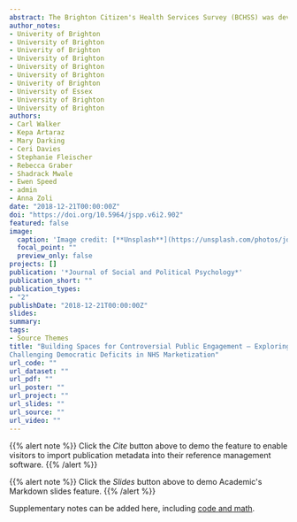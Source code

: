 ```yaml
---
abstract: The Brighton Citizen's Health Services Survey (BCHSS) was developed to explore and potentially challenge how knowledge is used and by whom in the production of local health commissioning institutions and relations. Through the creation of an ‘animating set of questions’, it sought to open up spaces through which to make visible some of the ways of knowing and valuing the NHS and health services that had been minimised through the commensuration practices of post-2012 public engagement. In this way there was a clear agenda to facilitate a form of knowledge democratisation which opened up and validated different 'health publics’, in order to explore and broaden participative engagement opportunities. The paper provides an account of the project. It considers the theoretical and methodological underpinnings of this example of ‘evidence-based activism’, reflects on the impact of the project on local commissioning and considers the range of controversies that arose as a result of the work. It explores the way that research straddling the boundary between academic inquiry and political activism speaks to the many issues that are prevalent in the changing HE sector as well as NHS privatisation, health commissioning and public sector cuts.
author_notes:
- Univerity of Brighton
- University of Brighton
- Univerity of Brighton
- University of Brighton
- University of Brighton
- University of Brighton
- Univerity of Brighton
- University of Essex
- University of Brighton
- University of Brighton
authors:
- Carl Walker
- Kepa Artaraz
- Mary Darking
- Ceri Davies
- Stephanie Fleischer
- Rebecca Graber
- Shadrack Mwale
- Ewen Speed
- admin
- Anna Zoli
date: "2018-12-21T00:00:00Z"
doi: "https://doi.org/10.5964/jspp.v6i2.902"
featured: false
image:
  caption: 'Image credit: [**Unsplash**](https://unsplash.com/photos/jdD8gXaTZsc)'
  focal_point: ""
  preview_only: false
projects: []
publication: '*Journal of Social and Political Psychology*'
publication_short: ""
publication_types:
- "2"
publishDate: "2018-12-21T00:00:00Z"
slides: 
summary: 
tags:
- Source Themes
title: "Building Spaces for Controversial Public Engagement – Exploring and
Challenging Democratic Deficits in NHS Marketization"
url_code: ""
url_dataset: ""
url_pdf: ""
url_poster: ""
url_project: ""
url_slides: ""
url_source: ""
url_video: ""
---
```


{{% alert note %}}
Click the *Cite* button above to demo the feature to enable visitors to import publication metadata into their reference management software.
{{% /alert %}}

{{% alert note %}}
Click the *Slides* button above to demo Academic's Markdown slides feature.
{{% /alert %}}

Supplementary notes can be added here, including [code and math](https://sourcethemes.com/academic/docs/writing-markdown-latex/).
